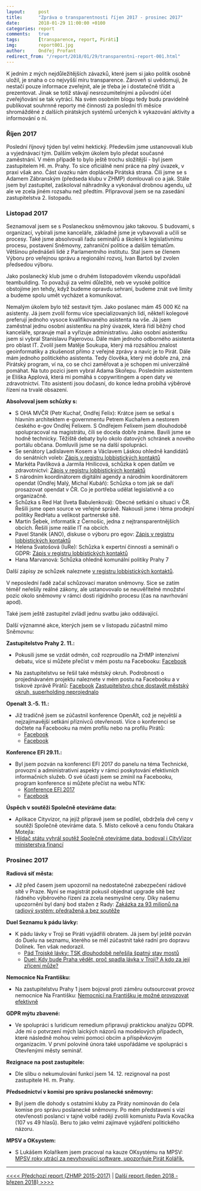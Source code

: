 ```yaml
---
layout:     post
title:      "Zpráva o transparentnosti říjen 2017 - prosinec 2017"
date:       2018-01-29 11:00:00 +0100
categories: report
comments:   true
tags:       [transparence, report, Piráti]
img:        report001.jpg
author:     Ondřej Profant
redirect_from: "/report/2018/01/29/transparentni-report-001.html"
---
```


K jedním z mých nejdůležitějších závazků, které jsem si jako politik osobně uložil, je snaha o co nejvyšší míru transparence. Zároveň si uvědomuji, že nestačí pouze informace zveřejnit, ale je třeba je i dostatečně třídit a prezentovat. Jinak se totiž stávají nesrozumitelnými a původní účel zveřejňování se tak vytrácí. Na svém osobním blogu tedy budu pravidelně publikovat souhrnné reporty mé činnosti za poslední tři měsíce shromážděné z dalších pirátských systémů určených k vykazování aktivity a informování o ní.

<!--more-->

### Říjen 2017

Poslední říjnový týden byl velmi hektický. Především jsme ustanovovali klub a vyjednávací tým. Dalším velkým úkolem bylo předat současné zaměstnání. V mém případě to bylo ještě trochu složitější - byl jsem zastupitelem Hl. m. Prahy. To sice oficiálně není práce na plný úvazek, v praxi však ano. Část úvazku nám doplácela Pirátská strana. Čili jsme se s Adamem Zábranským (předseda klubu v ZHMP) domlouvali co a jak. Stále jsem byl zastupitel, zaškoloval náhradníky a vykonával drobnou agendu, už ale ve zcela jiném rozsahu než předtím. Připravoval jsem se na zasedání zastupitelstva 2. listopadu.

### Listopad 2017

Seznamoval jsem se s Poslaneckou sněmovnou jako takovou. S budovami, s organizací, vybírali jsme kanceláře, základně jsme je vybavovali a učili se procesy. Také jsme absolvovali řadu seminářů a školení k legislativnímu procesu, postavení Sněmovny, zahraniční politice a dalším tématům. Většinou přednášeli lidé z Parlamentního institutu. Stal jsem se členem Výboru pro veřejnou správu a regionální rozvoj, Ivan Bartoš byl zvolen předsedou výboru.

Jako poslanecký klub jsme o druhém listopadovém víkendu uspořádali teambuilding. To považuji za velmi důležité, neb ve vysoké politice obstojíme jen tehdy, když budeme opravdu sehraní, budeme znát své limity a budeme spolu umět vycházet a komunikovat.

Nemalým úkolem bylo též sestavit tým. Jako poslanec mám 45 000 Kč na asistenty. Já jsem zvolil formu více specializovaných lidí, někteří kolegové preferují jednoho vysoce kvalifikovaného asistenta na vše. Já jsem zaměstnal jednu osobní asistentku na plný úvazek, která řídí běžný chod kanceláře, spravuje mail a vyřizuje administrativu. Jako osobní asistentku jsem si vybral Stanislavu Pajerovou. Dále mám jednoho odborného asistenta pro oblast IT. Zvolil jsem Matěje Soukupa, který má rozsáhlou znalost geoinformatiky a zkušenost přímo z veřejné zprávy a navíc je to Pirát. Dále mám jednoho politického asistenta. Tedy člověka, který mě dobře zná, zná Pirátský program, ví na, co se chci zaměřovat a je schopen mi univerzálně pomáhat. Na tuto pozici jsem vybral Adama Skořepu. Posledním asistentem je Eliška Applová, která mi pomáhá s copywritingem a open daty ve zdravotnictví. Tito asistenti jsou dočasní, do konce ledna probíhá výběrové řízení na trvalé obsazení.

**Absolvoval jsem schůzky s:**

- S OHA MVČR (Petr Kuchař, Ondřej Felix): Krátce jsem se setkal s hlavním architektem e-governmentu Petrem Kuchařem a nestorem českého e-gov Ondřej Felixem. S Ondřejem Felixem jsem dlouhodobě spolupracoval na magistrátu, čili se docela dobře známe. Bavili jsme se hodně technicky. Těžiště debaty bylo okolo datových schránek a nového portálu občana. Domluvili jsme se na další spolupráci.
- Se senátory Ladislavem Kosem a Václavem Láskou ohledně kandidátů do senátních voleb: [Zápis v registru lobbistických kontaktů](https://forum.pirati.cz/vstupy-a-vystupy-f570/evidence-lobbistickych-kontaktu-t13315-860.html#p525608)
- Markéta Pavlíková a Jarmila Hnilicová, schůzka k open datům ve zdravotnictví: [Zápis v registru lobbistických kontaktů](https://forum.pirati.cz/vstupy-a-vystupy-f570/evidence-lobbistickych-kontaktu-t13315-890.html#p527118)
- S národním koordinátorem digitální agendy a národním koordinátorem opendat (Ondřej Malý, Michal Kubáň): Schůzka o tom jak se daří prosazovat opendat v ČR. Co je portřeba udělat legislativně a co organizačně.
- Schůzka s Red Hat (Iveta Babulenková): Obecné setkání o situaci v ČR. Řešili jsme open source ve veřejné správě. Nakousli jsme i téma prodejní politiky RedHatu a velikost partnerské sítě.
- Martin Šebek, informatik z Černošic, jedna z nejtransparentnějších obcích. Řešili jsme reálie IT na obcích.
- Pavel Staněk (ANO), diskuse o výboru pro egov: [Zápis v registru lobbistických kontaktů](https://forum.pirati.cz/vstupy-a-vystupy-f570/evidence-lobbistickych-kontaktu-t13315-890.html#p527121)
- Helena Svatošová (IuRe): Schůzka k expertní činnosti a semináři o GDPR: [Zápis v registru lobbistických kontaktů](https://forum.pirati.cz/vstupy-a-vystupy-f570/evidence-lobbistickych-kontaktu-t13315-930.html#p529142)
- Hana Marvanová: Schůzka ohledně komunální politiky Prahy 7

Další zápisy ze schůzek naleznete [v registru lobbistických kontaktů](https://forum.pirati.cz/vstupy-a-vystupy-f570/evidence-lobbistickych-kontaktu-t13315-1040.html#p535975).

V neposlední řadě začal schůzovací maraton sněmovny. Sice se zatím téměř neřešily reálné zákony, ale ustanovovalo se neuvěřitelné množství pozic okolo sněmovny v rámci dosti rigidního procesu (čas na navrhování apod).

Také jsem ještě zastupitel zvládl jednu svatbu jako oddávající.

Další významné akce, kterých jsem se v listopadu zúčastnil mimo Sněmovnu:

**Zastupitelstvo Prahy 2. 11.:**

- Pokusili jsme se vzdát odměn, což rozproudilo na ZHMP intenzivní debatu, více si můžete přečíst v mém postu na Facebooku: [Facebook](https://www.facebook.com/ondrej.profant/posts/10210349508960780)

- Na zastupitelstvu se řešil také městský okruh. Podrobnosti o projednávaném projektu naleznete v mém postu na Facebooku a v tiskové zprávě Pirátů:     [Facebook](https://www.facebook.com/photo.php?fbid=10210351408728273&set=a.1201348920569.2028682.1433957499&type=3)
[Zastupitelstvo chce dostavět městský okruh, superholding neprojednalo](https://praha.pirati.cz/blanka-2-a-chystany-superholding.html)

**Openalt 3.-5. 11.:**
- Již tradičně jsem se zúčastnil konference OpenAlt, což je největší a nejzajímavější setkání příznivců otevřenosti. Více o konferenci se dočtete na Facebooku na mém profilu nebo na profilu Pirátů:
  - [Facebook](https://www.facebook.com/ceska.piratska.strana/posts/10155338033579039)
  - [Facebook](https://www.facebook.com/ondrej.profant/posts/10210357702925624)

**Konference EFI 29.11.:**
- Byl jsem pozván na konferenci EFI 2017 do panelu na téma Technické, provozní a administrativní aspekty v rámci poskytování efektivních informačních služeb. O své účasti jsem se zmínil na Facebooku, program konference si můžete přečíst na webu NTK:
  - [Konference EFI 2017](https://www.techlib.cz/cs/83832-efi-2017)
  - [Facebook](https://www.facebook.com/photo.php?fbid=10210534398462902&set=a.1201348920569.2028682.1433957499&type=3&theater)

**Úspěch v soutěži Společně otevíráme data:**
  
- Aplikace Cityvizor, na jejíž přípravě jsem se podílel, obdržela dvě ceny v soutěži Společně otevíráme data. 5. Místo celkově a cenu fondu Otakara Motejla:
- [Hlídač státu vyhrál soutěž Společně otevíráme data, bodoval i CityVizor ministerstva financí](https://www.lupa.cz/clanky/hlidac-statu-vyhral-soutez-spolecne-otevirame-data-bodoval-i-cityvizor-ministerstva-financi/)

### Prosinec 2017

**Radiová síť města:**

- Již před časem jsem upozornil na nedostatečné zabezpečení rádiové sítě v Praze. Nyní se magistrát pokusil objednat upgrade sítě bez řádného výběrového řízení za zcela nesmyslné ceny. Díky našemu upozornění byl daný bod stažen z Rady: [Zakázka za 93 milionů na radiový systém: předražená a bez soutěže](https://praha.pirati.cz/jrbu-na-mrs.html)

**Duel Seznamu k pádu lávky:**

- K pádu lávky v Troji se Piráti vyjádřili obratem. Já jsem byl ještě pozván do Duelu na seznamu, kterého se měl zúčastnit také radní pro dopravu Dolínek. Ten však nedorazil.
  - [Pád Trojské lávky: TSK dlouhodobě neřešila špatný stav mostů](https://praha.pirati.cz/pirati-k-padu-lavky-v-troji.html)
  - [Duel: Kdy bude Praha vědět, proč spadla lávka v Troji? A kdo za její zřícení může?](https://www.seznamzpravy.cz/clanek/kdy-bude-praha-vedet-proc-spadla-lavka-v-troji-a-kdo-za-jeji-zriceni-muze-40601)

**Nemocnice Na Františku:**

- Na zastupitelstvu Prahy 1 jsem bojoval proti záměru outsourcovat provoz nemocnice Na Františku: [Nemocnici na Františku je možné provozovat efektivně](https://praha.pirati.cz/nemocnici-na-frantisku-lze-provozovat-efektivne.html)

**GDPR mýtu zbavené:**

- Ve spolupráci s Iuridicum remedium připravuji praktickou analýzu GDPR. Jde mi o potvrzení mých laických názorů na modelových případech, které následně mohou velmi pomoci obcím a příspěvkovým organizacím. V první polovině února také uspořádáme ve spolupráci s Otevřenými městy seminář.

**Rezignace na post zastupitele:**

- Dle slibu o nekumulování funkcí jsem 14. 12. rezignoval na post zastupitele Hl. m. Prahy.

**Předsednictví v komisi pro správu poslanecké sněmovny:**

- Byl jsem dle dohody s ostatními kluby za Piráty nominován do čela komise pro správu poslanecké sněmovny. Po mém představení s vizí otevřenosti poslanci v tajné volbě raději zvolili komunistu Pavla Kovačíka (107 vs 49 hlasů). Beru to jako velmi zajímavé vyjádření politického názoru.

**MPSV a OKsystem:**

- S Lukášem Kolaříkem jsem pracoval na kauze OKsystému na MPSV: [MPSV roky utrácí za nevyhovující software, upozorňuje Pirát Kolářík.](https://www.pirati.cz/tiskove-zpravy/software-je-nevyhodny.html)

---

[<<<< Předchozí report (ZHMP 2015-2017)](https://www.profant.eu/2019/transparentni-report-000-zhmp.html) | [Další report (leden 2018 - březen 2018) >>>>](https://www.profant.eu/2018/transparentni-report-002.html)